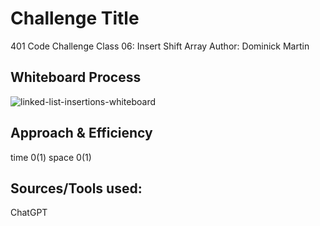 # Challenge Title
401 Code Challenge Class 06: Insert Shift Array
Author: Dominick Martin

## Whiteboard Process
<!-- Embedded whiteboard image -->
![linked-list-insertions-whiteboard](/Assets/Lab06.jpg)

## Approach & Efficiency
<!-- What approach did you take? Why? What is the Big O space/time for this approach? -->
time 0(1)
space 0(1)

## Sources/Tools used:
ChatGPT



[//]: # ()
[//]: # (## Solution)

[//]: # (<!-- Show how to run your code, and examples of it in action -->)











[//]: # ()
[//]: # (---)

[//]: # ()
[//]: # (## Visuals)

[//]: # (***[Add screenshots of your methods in action]***)

[//]: # ()
[//]: # (### Insert Method)

[//]: # (***[In your own words explain what this method is doing]***)

[//]: # (*The Insert Method takes in an int as a parameter. A new Node is then created using the*)

[//]: # (*int param as its Value. The new Node is then placed in the Linked List at the Head and*)

[//]: # (*the previous Head is assigned as the new Nodes Next.*)


[//]: # (### Includes Method)

[//]: # (***[In your own words explain what this method is doing]***)

[//]: # (*The Includes Method takes in an int as a parameter then iterates through the Nodes of the*)

[//]: # (*Linked List checking all the Values. If the value is found True is returned, if not then*)

[//]: # (*False is returned.*)

[//]: # (![Image 1]&#40;https://via.placeholder.com/750x500&#41;)

[//]: # (### Print Method)

[//]: # (***[In your own words explain what this method is doing]***)

[//]: # (*The Print Method displays a well formatted depiction of the current state of the*)

[//]: # (*Linked List by iterating over all Nodes.*)

[//]: # (![Image 1]&#40;https://via.placeholder.com/750x500&#41;)

[//]: # ()
[//]: # (---)

[//]: # ()
[//]: # (## Change Log)

[//]: # (***[The change log will list any changes made to the code base. This includes any changes from TA/Instructor feedback]***)

[//]: # (1.3: *Added new passing tests for Contains method* - 17 Nov 2012)

[//]: # (1.2: *Fixed bug where Next relation was being lost on Insert* - 14 Nov 2012)

[//]: # (1.1: *Fixed formatting for the Print method* - 13 Nov 2012)

[//]: # ()
[//]: # (---)
